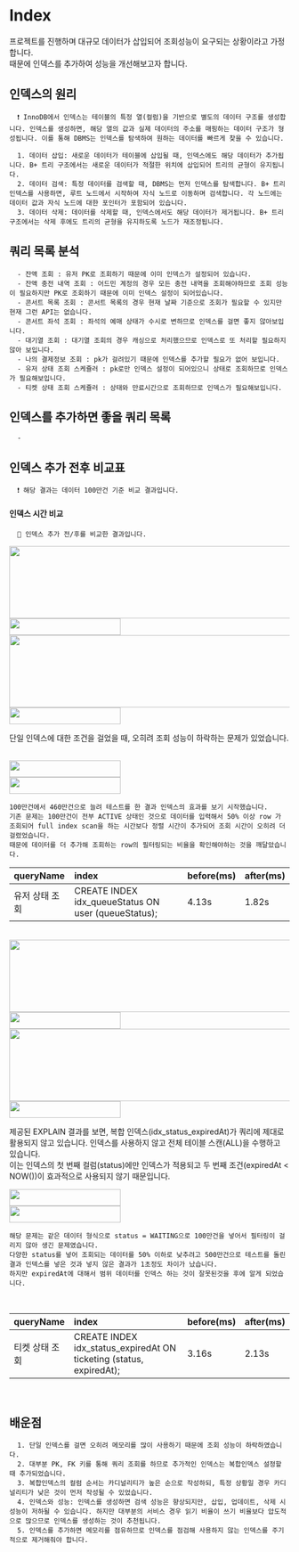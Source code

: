 # Index

프로젝트를 진행하며 대규모 데이터가 삽입되어 조회성능이 요구되는 상황이라고 가정합니다.  
때문에 인덱스를 추가하여 성능을 개선해보고자 합니다.

## 인덱스의 원리

```
  ❗️ InnoDB에서 인덱스는 테이블의 특정 열(컬럼)을 기반으로 별도의 데이터 구조를 생성합니다. 인덱스를 생성하면, 해당 열의 값과 실제 데이터의 주소를 매핑하는 데이터 구조가 형성됩니다. 이를 통해 DBMS는 인덱스를 탐색하여 원하는 데이터를 빠르게 찾을 수 있습니다.

  1. 데이터 삽입: 새로운 데이터가 테이블에 삽입될 때, 인덱스에도 해당 데이터가 추가됩니다. B+ 트리 구조에서는 새로운 데이터가 적절한 위치에 삽입되어 트리의 균형이 유지됩니다.
  2. 데이터 검색: 특정 데이터를 검색할 때, DBMS는 먼저 인덱스를 탐색합니다. B+ 트리 인덱스를 사용하면, 루트 노드에서 시작하여 자식 노드로 이동하며 검색합니다. 각 노드에는 데이터 값과 자식 노드에 대한 포인터가 포함되어 있습니다.
  3. 데이터 삭제: 데이터를 삭제할 때, 인덱스에서도 해당 데이터가 제거됩니다. B+ 트리 구조에서는 삭제 후에도 트리의 균형을 유지하도록 노드가 재조정됩니다.
```

## 쿼리 목록 분석

```
  - 잔액 조회 : 유저 PK로 조회하기 때문에 이미 인덱스가 설정되어 있습니다.
  - 잔액 충전 내역 조회 : 어드민 계정의 경우 모든 충전 내역을 조회해야하므로 조회 성능이 필요하지만 PK로 조회하기 때문에 이미 인덱스 설정이 되어있습니다.
  - 콘서트 목록 조회 : 콘서트 목록의 경우 현재 날짜 기준으로 조회가 필요할 수 있지만 현재 그런 API는 없습니다.
  - 콘서트 좌석 조회 : 좌석의 예매 상태가 수시로 변하므로 인덱스를 걸면 좋지 않아보입니다.
  - 대기열 조회 : 대기열 조회의 경우 캐싱으로 처리했으므로 인덱스로 또 처리할 필요하지 않아 보입니다.
  - 나의 결제정보 조회 : pk가 걸려있기 때문에 인덱스를 추가할 필요가 없어 보입니다.
  - 유저 상태 조회 스케쥴러 : pk로만 인덱스 설정이 되어있으니 상태로 조회하므로 인덱스가 필요해보입니다.
  - 티켓 상태 조회 스케쥴러 : 상태와 만료시간으로 조회하므로 인덱스가 필요해보입니다.
```

## 인덱스를 추가하면 좋을 쿼리 목록

```
  -
```

## 인덱스 추가 전후 비교표

```
  ❗️ 해당 결과는 데이터 100만건 기준 비교 결과입니다.
```

#### 인덱스 시간 비교

```
  🔅 인덱스 추가 전/후를 비교한 결과입니다.
```

<img src="https://github.com/user-attachments/assets/1fa354f1-c61e-4f84-b60d-2c71b9654f87" width="600" height="130">

<br>

<img src="https://github.com/user-attachments/assets/266d78d3-a2e1-4fe6-b941-0cbbcd2c093d" width="200" height="30">

<br>

<img src="https://github.com/user-attachments/assets/c7a7fe57-667e-4956-95b8-c721bc3bda7a" width="600" height="130">

<br>

<img src="https://github.com/user-attachments/assets/3a88f7d3-c660-4081-b196-17d0590ec2df" width="200" height="30">

<br>

단일 인덱스에 대한 조건을 걸었을 때, 오히려 조회 성능이 하락하는 문제가 있었습니다.

<br>

<img src="https://github.com/user-attachments/assets/5a86c17b-5a2b-45b6-9852-83ddcdc69977" width="200" height="30">

<br>

<img src="https://github.com/user-attachments/assets/08ae4bbd-1c24-4b29-843e-242034a92f06" width="200" height="30">

<br>

```
100만건에서 460만건으로 늘려 테스트를 한 결과 인덱스의 효과를 보기 시작했습니다.
기존 문제는 100만건이 전부 ACTIVE 상태인 것으로 데이터를 입력해서 50% 이상 row 가 조회되어 full index scan을 하는 시간보다 정렬 시간이 추가되어 조회 시간이 오히려 더 걸렸었습니다.
때문에 데이터를 더 추가해 조회하는 row의 필터링되는 비율을 확인해야하는 것을 깨달았습니다.
```

| queryName      | index                                               | before(ms) | after(ms) |
| :------------- | :-------------------------------------------------- | :--------- | :-------- |
| 유저 상태 조회 | CREATE INDEX idx_queueStatus ON user (queueStatus); | 4.13s      | 1.82s     |

<br>

<img src="https://github.com/user-attachments/assets/2fce7136-4603-449f-98f1-d087dece3513" width="600" height="130">

<br>

<img src="https://github.com/user-attachments/assets/f566ca72-6749-4e0d-b172-8013ce965e0b" width="200" height="30">

<br>

<img src="https://github.com/user-attachments/assets/bc935b01-cad0-4d9a-899e-748012473216" width="600" height="130">

<br>

<img src="https://github.com/user-attachments/assets/c475458c-c5f9-4201-ace7-e84739727d83" width="200" height="30">

<br>

제공된 EXPLAIN 결과를 보면, 복합 인덱스(idx_status_expiredAt)가 쿼리에 제대로 활용되지 않고 있습니다. 인덱스를 사용하지 않고 전체 테이블 스캔(ALL)을 수행하고 있습니다.  
이는 인덱스의 첫 번째 컬럼(status)에만 인덱스가 적용되고 두 번째 조건(expiredAt < NOW())이 효과적으로 사용되지 않기 때문입니다.

<img src="https://github.com/user-attachments/assets/e6494a53-7427-42f5-90a3-4eff56f8c91d" width="200" height="30">

<br>

<img src="https://github.com/user-attachments/assets/073ca029-0913-4065-bd4c-b0b04a6a2c85" width="200" height="30">

<br>

```
해당 문제는 같은 데이터 형식으로 status = WAITING으로 100만건을 넣어서 필터링이 걸리지 않아 생긴 문제였습니다.
다양한 status를 넣어 조회되는 데이터를 50% 이하로 낮추려고 500만건으로 테스트를 돌린 결과 인덱스를 넣은 것과 넣지 않은 결과가 1초정도 차이가 났습니다.
하지만 expiredAt에 대해서 범위 데이터를 인덱스 하는 것이 잘못된것을 후에 알게 되었습니다.
```

<br>

| queryName      | index                                                               | before(ms) | after(ms) |
| :------------- | :------------------------------------------------------------------ | :--------- | :-------- |
| 티켓 상태 조회 | CREATE INDEX idx_status_expiredAt ON ticketing (status, expiredAt); | 3.16s      | 2.13s     |

<br>

## 배운점

```
  1. 단일 인덱스를 걸면 오히려 메모리를 많이 사용하기 때문에 조회 성능이 하락하였습니다.
  2. 대부분 PK, FK 키를 통해 쿼리 조회를 하므로 추가적인 인덱스는 복합인덱스 설정할 때 추가되었습니다.
  3. 복합인덱스의 컬럼 순서는 카디널리티가 높은 순으로 작성하되, 특정 상황일 경우 카디널리티가 낮은 것이 먼저 작성될 수 있었습니다.
  4. 인덱스와 성능: 인덱스를 생성하면 검색 성능은 향상되지만, 삽입, 업데이트, 삭제 시 성능이 저하될 수 있습니다. 하지만 대부분의 서비스 경우 읽기 비율이 쓰기 비율보다 압도적으로 많으므로 인덱스를 생성하는 것이 추천됩니다.
  5. 인덱스를 추가하면 메모리를 점유하므로 인덱스를 점검해 사용하지 않는 인덱스를 주기적으로 제거해줘야 합니다.
```
